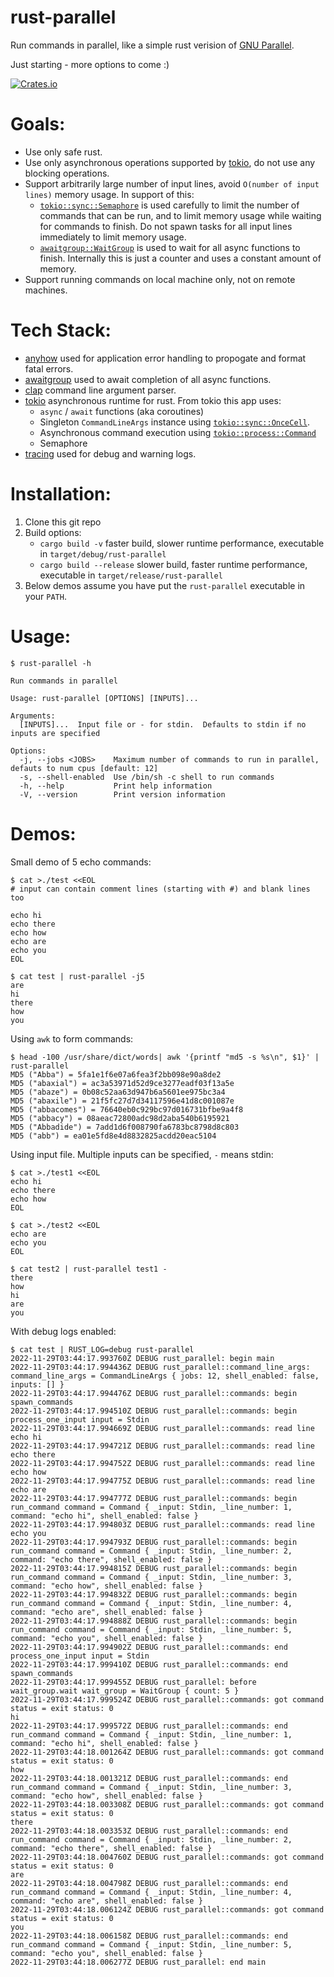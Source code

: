 # rust-parallel

Run commands in parallel, like a simple rust verision of [GNU Parallel](https://www.gnu.org/software/parallel/).

Just starting - more options to come :)

[![Crates.io][crates-badge]][crates-url]

[crates-badge]: https://img.shields.io/crates/v/rust-parallel.svg
[crates-url]: https://crates.io/crates/rust-parallel

# Goals:
* Use only safe rust.
* Use only asynchronous operations supported by [tokio](https://tokio.rs), do not use any blocking operations.
* Support arbitrarily large number of input lines, avoid `O(number of input lines)` memory usage.  In support of this:
  * [`tokio::sync::Semaphore`](https://docs.rs/tokio/latest/tokio/sync/struct.Semaphore.html) is used carefully to limit the number of commands that can be run, and to limit memory usage while waiting for commands to finish.  Do not spawn tasks for all input lines immediately to limit memory usage.
  * [`awaitgroup::WaitGroup`](https://crates.io/crates/awaitgroup) is used to wait for all async functions to finish.  Internally this is just a counter and uses a constant amount of memory.
* Support running commands on local machine only, not on remote machines.

# Tech Stack:
* [anyhow](https://github.com/dtolnay/anyhow) used for application error handling to propogate and format fatal errors.
* [awaitgroup](https://crates.io/crates/awaitgroup) used to await completion of all async functions.
* [clap](https://docs.rs/clap/latest/clap/) command line argument parser.
* [tokio](https://tokio.rs/) asynchronous runtime for rust.  From tokio this app uses:
  * `async` / `await` functions (aka coroutines)
  * Singleton `CommandLineArgs` instance using [`tokio::sync::OnceCell`](https://docs.rs/tokio/latest/tokio/sync/struct.OnceCell.html).
  * Asynchronous command execution using [`tokio::process::Command`](https://docs.rs/tokio/latest/tokio/process/struct.Command.html)
  * Semaphore
* [tracing](https://docs.rs/tracing/latest/tracing/) used for debug and warning logs.

# Installation:
1. Clone this git repo
2. Build options:
   * `cargo build -v` faster build, slower runtime performance, executable in `target/debug/rust-parallel`
   * `cargo build --release` slower build, faster runtime performance, executable in `target/release/rust-parallel`
3. Below demos assume you have put the `rust-parallel` executable in your `PATH`.

# Usage:
```
$ rust-parallel -h

Run commands in parallel

Usage: rust-parallel [OPTIONS] [INPUTS]...

Arguments:
  [INPUTS]...  Input file or - for stdin.  Defaults to stdin if no inputs are specified

Options:
  -j, --jobs <JOBS>    Maximum number of commands to run in parallel, defauts to num cpus [default: 12]
  -s, --shell-enabled  Use /bin/sh -c shell to run commands
  -h, --help           Print help information
  -V, --version        Print version information
```

# Demos:

Small demo of 5 echo commands:

```
$ cat >./test <<EOL
# input can contain comment lines (starting with #) and blank lines too

echo hi
echo there
echo how
echo are
echo you
EOL

$ cat test | rust-parallel -j5
are
hi
there
how
you
```

Using `awk` to form commands:

```
$ head -100 /usr/share/dict/words| awk '{printf "md5 -s %s\n", $1}' | rust-parallel
MD5 ("Abba") = 5fa1e1f6e07a6fea3f2bb098e90a8de2
MD5 ("abaxial") = ac3a53971d52d9ce3277eadf03f13a5e
MD5 ("abaze") = 0b08c52aa63d947b6a5601ee975bc3a4
MD5 ("abaxile") = 21f5fc27d7d34117596e41d8c001087e
MD5 ("abbacomes") = 76640eb0c929bc97d016731bfbe9a4f8
MD5 ("abbacy") = 08aeac72800adc98d2aba540b6195921
MD5 ("Abbadide") = 7add1d6f008790fa6783bc8798d8c803
MD5 ("abb") = ea01e5fd8e4d8832825acdd20eac5104
```

Using input file.  Multiple inputs can be specified, `-` means stdin:

```
$ cat >./test1 <<EOL
echo hi
echo there
echo how
EOL

$ cat >./test2 <<EOL
echo are
echo you
EOL

$ cat test2 | rust-parallel test1 -
there
how
hi
are
you

```

With debug logs enabled:

```
$ cat test | RUST_LOG=debug rust-parallel
2022-11-29T03:44:17.993760Z DEBUG rust_parallel: begin main
2022-11-29T03:44:17.994436Z DEBUG rust_parallel::command_line_args: command_line_args = CommandLineArgs { jobs: 12, shell_enabled: false, inputs: [] }
2022-11-29T03:44:17.994476Z DEBUG rust_parallel::commands: begin spawn_commands
2022-11-29T03:44:17.994510Z DEBUG rust_parallel::commands: begin process_one_input input = Stdin
2022-11-29T03:44:17.994669Z DEBUG rust_parallel::commands: read line echo hi
2022-11-29T03:44:17.994721Z DEBUG rust_parallel::commands: read line echo there
2022-11-29T03:44:17.994752Z DEBUG rust_parallel::commands: read line echo how
2022-11-29T03:44:17.994775Z DEBUG rust_parallel::commands: read line echo are
2022-11-29T03:44:17.994777Z DEBUG rust_parallel::commands: begin run_command command = Command { _input: Stdin, _line_number: 1, command: "echo hi", shell_enabled: false }
2022-11-29T03:44:17.994803Z DEBUG rust_parallel::commands: read line echo you
2022-11-29T03:44:17.994793Z DEBUG rust_parallel::commands: begin run_command command = Command { _input: Stdin, _line_number: 2, command: "echo there", shell_enabled: false }
2022-11-29T03:44:17.994815Z DEBUG rust_parallel::commands: begin run_command command = Command { _input: Stdin, _line_number: 3, command: "echo how", shell_enabled: false }
2022-11-29T03:44:17.994832Z DEBUG rust_parallel::commands: begin run_command command = Command { _input: Stdin, _line_number: 4, command: "echo are", shell_enabled: false }
2022-11-29T03:44:17.994888Z DEBUG rust_parallel::commands: begin run_command command = Command { _input: Stdin, _line_number: 5, command: "echo you", shell_enabled: false }
2022-11-29T03:44:17.994902Z DEBUG rust_parallel::commands: end process_one_input input = Stdin
2022-11-29T03:44:17.999410Z DEBUG rust_parallel::commands: end spawn_commands
2022-11-29T03:44:17.999455Z DEBUG rust_parallel: before wait_group.wait wait_group = WaitGroup { count: 5 }
2022-11-29T03:44:17.999524Z DEBUG rust_parallel::commands: got command status = exit status: 0
hi
2022-11-29T03:44:17.999572Z DEBUG rust_parallel::commands: end run_command command = Command { _input: Stdin, _line_number: 1, command: "echo hi", shell_enabled: false }
2022-11-29T03:44:18.001264Z DEBUG rust_parallel::commands: got command status = exit status: 0
how
2022-11-29T03:44:18.001321Z DEBUG rust_parallel::commands: end run_command command = Command { _input: Stdin, _line_number: 3, command: "echo how", shell_enabled: false }
2022-11-29T03:44:18.003308Z DEBUG rust_parallel::commands: got command status = exit status: 0
there
2022-11-29T03:44:18.003353Z DEBUG rust_parallel::commands: end run_command command = Command { _input: Stdin, _line_number: 2, command: "echo there", shell_enabled: false }
2022-11-29T03:44:18.004760Z DEBUG rust_parallel::commands: got command status = exit status: 0
are
2022-11-29T03:44:18.004798Z DEBUG rust_parallel::commands: end run_command command = Command { _input: Stdin, _line_number: 4, command: "echo are", shell_enabled: false }
2022-11-29T03:44:18.006124Z DEBUG rust_parallel::commands: got command status = exit status: 0
you
2022-11-29T03:44:18.006158Z DEBUG rust_parallel::commands: end run_command command = Command { _input: Stdin, _line_number: 5, command: "echo you", shell_enabled: false }
2022-11-29T03:44:18.006277Z DEBUG rust_parallel: end main
```
